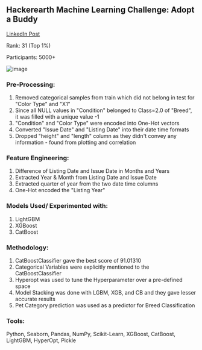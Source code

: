 ## Hackerearth Machine Learning Challenge: Adopt a Buddy

[LinkedIn Post](https://www.linkedin.com/posts/linksumitsaha_hackerearth-machinelearning-weekendlearning-activity-6703286416455057408-Jggy/)

Rank: 31 (Top 1%)

Participants: 5000+

![image](https://user-images.githubusercontent.com/26060275/193403505-ca2710e4-c4fa-4aa7-b5bc-bc778d8ad753.png)


### Pre-Processing:
1. Removed categorical samples from train which did not belong in test for "Color Type" and "X1"
2. Since all NULL values in "Condition" belonged to Class=2.0 of "Breed", it was filled with a unique value -1
3. "Condition" and "Color Type" were encoded into One-Hot vectors 
4. Converted "Issue Date" and "Listing Date" into their date time formats
5. Dropped "height" and "length" column as they didn't convey any information - found from plotting and correlation

### Feature Engineering:
1. Difference of Listing Date and Issue Date in Months and Years
2. Extracted Year & Month from Listing Date and Issue Date
3. Extracted quarter of year from the two date time columns
4. One-Hot encoded the "Listing Year"

### Models Used/ Experimented with:
1. LightGBM
2. XGBoost
3. CatBoost

### Methodology:
1. CatBoostClassifier gave the best score of 91.01310
2. Categorical Variables were explicitly mentioned to the CatBoostClassifier
3. Hyperopt was used to tune the Hyperparameter over a pre-defined space
4. Model Stacking was done with LGBM, XGB, and CB and they gave lesser accurate results
5. Pet Category prediction was used as a predictor for Breed Classification

### Tools:
Python, Seaborn, Pandas, NumPy, Scikit-Learn, XGBoost, CatBoost, LightGBM, HyperOpt, Pickle
